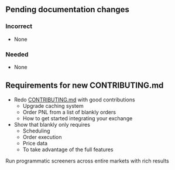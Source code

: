 ## Pending documentation changes
### Incorrect
- None
### Needed
- None



## Requirements for new CONTRIBUTING.md
- Redo [CONTRIBUTING.md](http://CONTRIBUTING.md) with good contributions
  - Upgrade caching system
  - Order PNL from a list of blankly orders
  - How to get started integrating your exchange
- Show that blankly only requires
  - Scheduling
  - Order execution
  - Price data
  - To take advantage of the full features
  
Run programmatic screeners across entire markets with rich results